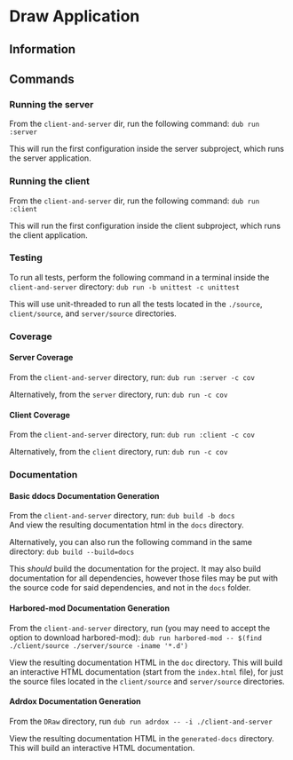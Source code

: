 # Draw Application #

## Information ##

## Commands ##

### Running the server ###
From the `client-and-server` dir, run the following command: `dub run :server`

This will run the first configuration inside the server subproject, which runs the server application.

### Running the client ###
From the `client-and-server` dir, run the following command: `dub run :client`

This will run the first configuration inside the client subproject, which runs the client application.

### Testing ###
To run all tests, perform the following command in a terminal inside the `client-and-server` directory: `dub run -b unittest -c unittest`

This will use unit-threaded to run all the tests located in the `./source`, `client/source`, and 
`server/source` directories.

### Coverage ###
#### Server Coverage ####
From the `client-and-server` directory, run: `dub run :server -c cov`

Alternatively, from the `server` directory, run: `dub run -c cov`

#### Client Coverage ####
From the `client-and-server` directory, run: `dub run :client -c cov`

Alternatively, from the `client` directory, run: `dub run -c cov`

### Documentation ###
#### Basic ddocs Documentation Generation ####
From the `client-and-server` directory, run: `dub build -b docs`  
And view the resulting documentation html in the `docs` directory. 

Alternatively, you can also run the following command in the same directory: `dub build --build=docs`

This _should_ build the documentation for the project. It may also build documentation for all 
dependencies, however those files may be put with the source code for said dependencies, 
and not in the `docs` folder.

#### Harbored-mod Documentation Generation ####
From the `client-and-server` directory, run (you may need to accept the option to download harbored-mod): `dub run harbored-mod -- $(find ./client/source ./server/source -iname '*.d')`  

View the resulting documentation HTML in the `doc` directory. This will build an interactive HTML documentation (start from the `index.html` file), for just the 
source files located in the `client/source` and `server/source` directories.

#### Adrdox Documentation Generation ####
From the `DRaw` directory, run `dub run adrdox -- -i ./client-and-server`

View the resulting documentation HTML in the `generated-docs` directory. This will build an interactive HTML documentation.